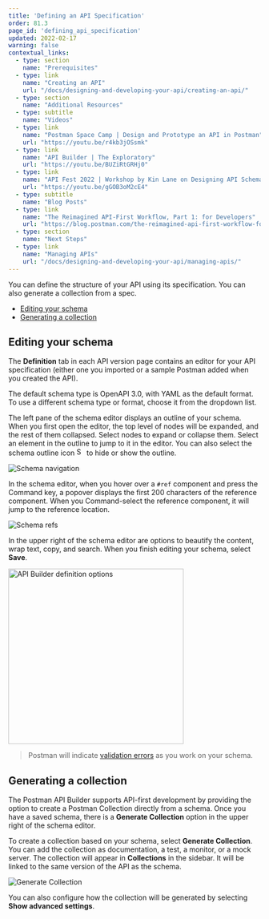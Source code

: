 ```yaml
---
title: 'Defining an API Specification'
order: 81.3
page_id: 'defining_api_specification'
updated: 2022-02-17
warning: false
contextual_links:
  - type: section
    name: "Prerequisites"
  - type: link
    name: "Creating an API"
    url: "/docs/designing-and-developing-your-api/creating-an-api/"
  - type: section
    name: "Additional Resources"
  - type: subtitle
    name: "Videos"
  - type: link
    name: "Postman Space Camp | Design and Prototype an API in Postman"
    url: "https://youtu.be/r4kb3jOSsmk"
  - type: link
    name: "API Builder | The Exploratory"
    url: "https://youtu.be/BUZiRtGRHj0"
  - type: link
    name: "API Fest 2022 | Workshop by Kin Lane on Designing API Schemas"
    url: "https://youtu.be/gGOB3oM2cE4"
  - type: subtitle
    name: "Blog Posts"
  - type: link
    name: "The Reimagined API-First Workflow, Part 1: for Developers"
    url: "https://blog.postman.com/the-reimagined-api-first-workflow-for-developers/"
  - type: section
    name: "Next Steps"
  - type: link
    name: "Managing APIs"
    url: "/docs/designing-and-developing-your-api/managing-apis/"
---
```


You can define the structure of your API using its specification. You can also generate a collection from a spec.

* [Editing your schema](#editing-your-schema)
* [Generating a collection](#generating-a-collection)

## Editing your schema

The __Definition__ tab in each API version page contains an editor for your API specification (either one you imported or a sample Postman added when you created the API).

The default schema type is OpenAPI 3.0, with YAML as the default format. To use a different schema type or format, choose it from the dropdown list.

The left pane of the schema editor displays an outline of your schema. When you first open the editor, the top level of nodes will be expanded, and the rest of them collapsed. Select nodes to expand or collapse them. Select an element in the outline to jump to it in the editor. You can also select the schema outline icon <img alt="Schema outline icon" src="https://assets.postman.com/postman-docs/icon-schema-outline-v9.jpg#icon" width="16px"/> to hide or show the outline.

![Schema navigation](https://assets.postman.com/postman-docs/v8-api-builder-schema-outline.gif)

In the schema editor, when you hover over a `#ref` component and press the Command key, a popover displays the first 200 characters of the reference component. When you Command-select the reference component, it will jump to the reference location.

![Schema refs](https://assets.postman.com/postman-docs/v8-api-builder-ref-jump.jpg)

In the upper right of the schema editor are options to beautify the content, wrap text, copy, and search. When you finish editing your schema, select **Save**.

<img src="https://assets.postman.com/postman-docs/api-builder-definition-options.jpg" alt="API Builder definition options" width="350px">

> Postman will indicate [validation errors](/docs/designing-and-developing-your-api/validating-elements-against-schema/) as you work on your schema.

## Generating a collection

The Postman API Builder supports API-first development by providing the option to create a Postman Collection directly from a schema. Once you have a saved schema, there is a **Generate Collection** option in the upper right of the schema editor.

To create a collection based on your schema, select **Generate Collection**. You can add the collection as documentation, a test, a monitor, or a mock server. The collection will appear in __Collections__ in the sidebar. It will be linked to the same version of the API as the schema.

![Generate Collection](https://assets.postman.com/postman-docs/v8-generate-collection-modal2.jpg)

You can also configure how the collection will be generated by selecting **Show advanced settings**.
